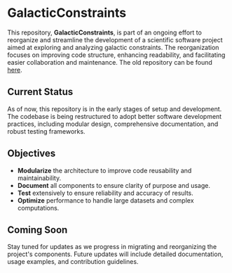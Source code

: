 # GalacticConstraints

This repository, **GalacticConstraints**, is part of an ongoing effort to reorganize and streamline the development of a scientific software project aimed at exploring and analyzing galactic constraints. The reorganization focuses on improving code structure, enhancing readability, and facilitating easier collaboration and maintenance.   The old repository can be found [here](https://github.com/mbogden/galaxyJSPAM.git).

## Current Status

As of now, this repository is in the early stages of setup and development. The codebase is being restructured to adopt better software development practices, including modular design, comprehensive documentation, and robust testing frameworks.

## Objectives

- **Modularize** the architecture to improve code reusability and maintainability.
- **Document** all components to ensure clarity of purpose and usage.
- **Test** extensively to ensure reliability and accuracy of results.
- **Optimize** performance to handle large datasets and complex computations.

## Coming Soon

Stay tuned for updates as we progress in migrating and reorganizing the project's components. Future updates will include detailed documentation, usage examples, and contribution guidelines.
